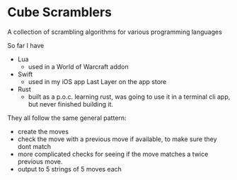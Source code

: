 # Cube Scramblers

A collection of scrambling algorithms for various programming languages

So far I have

- Lua
  - used in a World of Warcraft addon
- Swift
  - used in my iOS app Last Layer on the app store 
- Rust
  - built as a p.o.c. learning rust, was going to use it in a terminal cli app, but never finished building it.

They all follow the same general pattern:
- create the moves
- check the move with a previous move if available, to make sure they dont match
- more complicated checks for seeing if the move matches a twice previous move.
- output to 5 strings of 5 moves each


